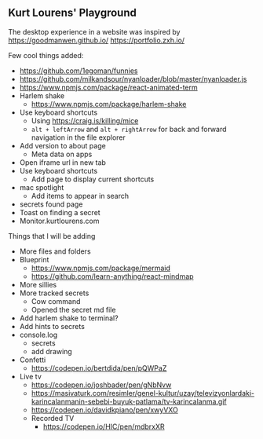 ## Kurt Lourens' Playground

The desktop experience in a website was inspired by 
https://goodmanwen.github.io/
https://portfolio.zxh.io/

Few cool things added:
- https://github.com/1egoman/funnies
- https://github.com/milkandsour/nyanloader/blob/master/nyanloader.js
- https://www.npmjs.com/package/react-animated-term
- Harlem shake
  - https://www.npmjs.com/package/harlem-shake
- Use keyboard shortcuts
  - Using https://craig.is/killing/mice
  -  `alt + leftArrow` and `alt + rightArrow` for back and forward navigation in the file explorer
- Add version to about page
  - Meta data on apps
- Open iframe url in new tab
- Use keyboard shortcuts
  - Add page to display current shortcuts
- mac spotlight
  - Add items to appear in search
- secrets found page
- Toast on finding a secret
- Monitor.kurtlourens.com


Things that I will be adding 
- More files and folders
- Blueprint
  - https://www.npmjs.com/package/mermaid
  - https://github.com/learn-anything/react-mindmap
- More sillies
- More tracked secrets
  - Cow command
  - Opened the secret md file
- Add harlem shake to terminal?
- Add hints to secrets
- console.log 
  - secrets
  - add drawing
- Confetti
  - https://codepen.io/bertdida/pen/pQWPaZ
- Live tv
  - https://codepen.io/joshbader/pen/gNbNvw
  - https://masivaturk.com/resimler/genel-kultur/uzay/televizyonlardaki-karincalanmanin-sebebi-buyuk-patlama/tv-karincalanma.gif
  - https://codepen.io/davidkpiano/pen/xwyVXO
  - Recorded TV
    - https://codepen.io/HIC/pen/mdbrxXR